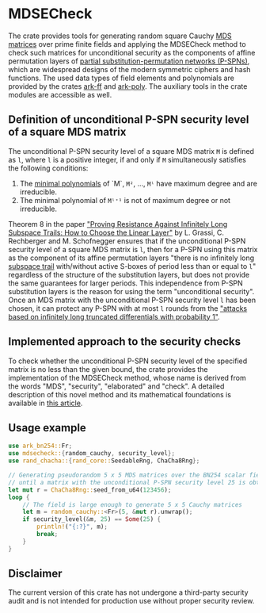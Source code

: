 # MDSECheck
The crate provides tools for generating random square Cauchy [MDS matrices](https://en.wikipedia.org/wiki/MDS_matrix) over prime finite fields and applying the MDSECheck method to check such matrices for unconditional security as the components of affine permutation layers of [partial substitution-permutation networks (P-SPNs)](https://eprint.iacr.org/2020/500.pdf), which are widespread designs of the modern symmetric ciphers and hash functions. The used data types of field elements and polynomials are provided by the crates [ark-ff](https://docs.rs/ark-ff) and [ark-poly](https://docs.rs/ark-poly). The auxiliary tools in the crate modules are accessible as well.

## Definition of unconditional P-SPN security level of a square MDS matrix
The unconditional P-SPN security level of a square MDS matrix `M` is defined as `l`, where `l` is a positive integer, if and only if `M` simultaneously satisfies the following conditions:
1. The [minimal polynomials](https://en.wikipedia.org/wiki/Minimal_polynomial_(linear_algebra)) of `M`, `M²`, ..., `Mˡ` have maximum degree and are irreducible.
2. The minimal polynomial of `Mˡ⁺¹` is not of maximum degree or not irreducible.

Theorem 8 in the paper ["Proving Resistance Against Infinitely Long Subspace Trails: How to Choose the Linear Layer"](https://eprint.iacr.org/2020/500.pdf) by L. Grassi, C. Rechberger and M. Schofnegger ensures that if the unconditional P-SPN security level of a square MDS matrix is `l`, then for a P-SPN using this matrix as the component of its affine permutation layers "there is no infinitely long [subspace trail](https://eprint.iacr.org/2020/500.pdf) with/without active S-boxes of period less than or equal to `l`" regardless of the structure of the substitution layers, but does not provide the same guarantees for larger periods. This independence from P-SPN substitution layers is the reason for using the term "unconditional security". Once an MDS matrix with the unconditional P-SPN security level `l` has been chosen, it can protect any P-SPN with at most `l` rounds from the ["attacks based on infinitely long truncated differentials with probability 1"](https://eprint.iacr.org/2020/500.pdf).

## Implemented approach to the security checks
To check whether the unconditional P-SPN security level of the specified matrix is no less than the given bound, the crate provides the implementation of the MDSECheck method, whose name is derived from the words "MDS", "security", "elaborated" and "check". A detailed description of this novel method and its mathematical foundations is available in [this article](https://vac.dev/rlog/mdsecheck-method).

## Usage example
```rust
use ark_bn254::Fr;
use mdsecheck::{random_cauchy, security_level};
use rand_chacha::{rand_core::SeedableRng, ChaCha8Rng};

// Generating pseudorandom 5 x 5 MDS matrices over the BN254 scalar field 
// until a matrix with the unconditional P-SPN security level 25 is obtained
let mut r = ChaCha8Rng::seed_from_u64(123456);
loop {
    // The field is large enough to generate 5 x 5 Cauchy matrices
    let m = random_cauchy::<Fr>(5, &mut r).unwrap();
    if security_level(&m, 25) == Some(25) {
        println!("{:?}", m);
        break;
    }
}
```

## Disclaimer
The current version of this crate has not undergone a third-party security audit and is not intended for production use without proper security review.